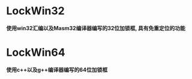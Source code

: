 # LockWin32

**使用win32汇编以及Masm32编译器编写的32位加锁框, 具有免重定位的功能**





# LockWin64

**使用c++以及g++编译器编写的64位加锁框**
